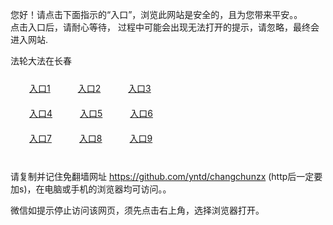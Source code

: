 您好！请点击下面指示的“入口”，浏览此网站是安全的，且为您带来平安。。 <br/>
点击入口后，请耐心等待， 过程中可能会出现无法打开的提示，请忽略，最终会进入网站. </br>

法轮大法在长春<br/>
<div style="padding:10px"><a style="margin:20px" target="_blank" href="https://d4079zlxg1jff.cloudfront.net/2Qpsp?nzopfxp" id="ccLink1" rel="nofollow">入口1</a> <a target="_blank" style="margin:20px" href="https://d2hh8o2gjd9ri0.cloudfront.net/2Qpsp?lmcfw" id="ccLink2" rel="nofollow">入口2</a> <a style="margin:20px" target="_blank" href="https://d1r8vt39abazc1.cloudfront.net/2Qpsp?xkbak" id="ccLink3" rel="nofollow">入口3</a></div>

<div style="padding:10px" ><a style="margin:20px" target="_blank" href="https://d4079zlxg1jff.cloudfront.net/2Qpsp?nzopfxp" id="ccLink4" rel="nofollow">入口4</a> <a style="margin:20px" href="https://d2hh8o2gjd9ri0.cloudfront.net/2Qpsp?lmcfw" target="_blank" id="ccLink5" rel="nofollow">入口5</a> <a style="margin:20px" href="https://d1r8vt39abazc1.cloudfront.net/2Qpsp?xkbak" target="_blank" id="ccLink6" rel="nofollow">入口6</a></div>

<div style="padding:10px"><a style="margin:20px" target="_blank" href="https://d4079zlxg1jff.cloudfront.net/2Qpsp?nzopfxp" id="ccLink7" rel="nofollow">入口7</a> <a style="margin:20px" href="https://d2hh8o2gjd9ri0.cloudfront.net/2Qpsp?lmcfw" target="_blank" id="ccLink8" rel="nofollow">入口8</a> <a style="margin:20px" target="_blank" href="https://d1r8vt39abazc1.cloudfront.net/2Qpsp?xkbak" id="ccLink9" rel="nofollow">入口9</a></div>

<br/>



请复制并记住免翻墙网址 https://github.com/yntd/changchunzx (http后一定要加s)，在电脑或手机的浏览器均可访问。。<br/>

微信如提示停止访问该网页，须先点击右上角，选择浏览器打开。
